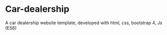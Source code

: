 # Car-dealership
A car dealership website template, developed with html, css, bootstrap 4, Js (ES6)
